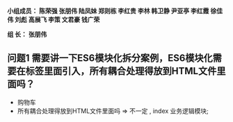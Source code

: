 

**小组成员： 陈荣强 张朋伟 陆凤妹  郑则栋 李红贵 李林 韩卫静 尹亚亭 李红霞  徐佳伟  刘彪  高展飞 李策  文君豪 钱广荣**

**组       长： 张朋伟**


## 问题1  需要讲一下ES6模块化拆分案例，ES6模块化需要在标签<script type="module"></script>里面引入，所有耦合处理得放到HTML文件里面吗？

* 购物车
* 所有耦合处理得放到HTML文件里面吗 => 不一定 , index 业务逻辑模块; 


